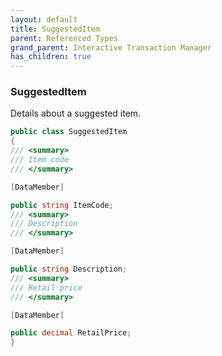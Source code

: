```yaml
---
layout: default
title: SuggestedItem
parent: Referenced Types
grand_parent: Interactive Transaction Manager
has_children: true
---
```

### SuggestedItem 

Details about a suggested item.
```csharp
public class SuggestedItem
{
/// <summary>
/// Item code
/// </summary>

[DataMember]

public string ItemCode;
/// <summary>
/// Description
/// </summary>

[DataMember]

public string Description;
/// <summary>
/// Retail price
/// </summary>

[DataMember]

public decimal RetailPrice;
}
```